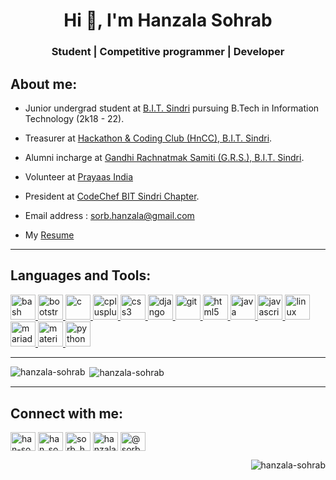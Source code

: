 <h1 align="center">Hi 👋, I'm Hanzala Sohrab</h1>
<h3 align="center">Student | Competitive programmer | Developer</h3>


<h2 align="left">About me:</h2>

- Junior undergrad student at [B.I.T. Sindri](https://bitsindri.ac.in/) pursuing B.Tech in Information Technology (2k18 - 22).

- Treasurer at [Hackathon & Coding Club (HnCC), B.I.T. Sindri](https://hnccbits.com/).

- Alumni incharge at [Gandhi Rachnatmak Samiti (G.R.S.), B.I.T. Sindri](https://www.facebook.com/grsclubsindri/).

- Volunteer at [Prayaas India](https://prayaasindia.org/)

- President at [CodeChef BIT Sindri Chapter](https://www.facebook.com/codechef.hnccbits).

- Email address : sorb.hanzala@gmail.com

- My [Resume](https://bit.ly/hanzala-resume)


---


<h2 align="left">Languages and Tools:</h2>

<p align="left"> <a href="https://www.gnu.org/software/bash/" target="_blank"> <img src="https://www.vectorlogo.zone/logos/gnu_bash/gnu_bash-icon.svg" alt="bash" width="40" height="40"/> </a> <a href="https://getbootstrap.com" target="_blank"> <img src="https://devicons.github.io/devicon/devicon.git/icons/bootstrap/bootstrap-plain.svg" alt="bootstrap" width="40" height="40"/> </a> <a href="https://www.cprogramming.com/" target="_blank"> <img src="https://devicons.github.io/devicon/devicon.git/icons/c/c-original.svg" alt="c" width="40" height="40"/> </a> <a href="https://www.w3schools.com/cpp/" target="_blank"> <img src="https://devicons.github.io/devicon/devicon.git/icons/cplusplus/cplusplus-original.svg" alt="cplusplus" width="40" height="40"/> </a> <a href="https://www.w3schools.com/css/" target="_blank"> <img src="https://devicons.github.io/devicon/devicon.git/icons/css3/css3-original-wordmark.svg" alt="css3" width="40" height="40"/> </a> <a href="https://www.djangoproject.com/" target="_blank"> <img src="https://devicons.github.io/devicon/devicon.git/icons/django/django-original.svg" alt="django" width="40" height="40"/> </a> <a href="https://git-scm.com/" target="_blank"> <img src="https://www.vectorlogo.zone/logos/git-scm/git-scm-icon.svg" alt="git" width="40" height="40"/> </a> <a href="https://www.w3.org/html/" target="_blank"> <img src="https://devicons.github.io/devicon/devicon.git/icons/html5/html5-original-wordmark.svg" alt="html5" width="40" height="40"/> </a> <a href="https://www.java.com" target="_blank"> <img src="https://devicons.github.io/devicon/devicon.git/icons/java/java-original-wordmark.svg" alt="java" width="40" height="40"/> </a> <a href="https://developer.mozilla.org/en-US/docs/Web/JavaScript" target="_blank"> <img src="https://devicons.github.io/devicon/devicon.git/icons/javascript/javascript-original.svg" alt="javascript" width="40" height="40"/> </a> <a href="https://www.linux.org/" target="_blank"> <img src="https://devicons.github.io/devicon/devicon.git/icons/linux/linux-original.svg" alt="linux" width="40" height="40"/> </a> <a href="https://mariadb.org/" target="_blank"> <img src="https://www.vectorlogo.zone/logos/mariadb/mariadb-icon.svg" alt="mariadb" width="40" height="40"/> </a> <a href="https://materializecss.com/" target="_blank"> <img src="https://raw.githubusercontent.com/prplx/svg-logos/5585531d45d294869c4eaab4d7cf2e9c167710a9/svg/materialize.svg" alt="materialize" width="40" height="40"/> </a> <a href="https://www.python.org" target="_blank"> <img src="https://devicons.github.io/devicon/devicon.git/icons/python/python-original.svg" alt="python" width="40" height="40"/> </a> </p>

---

<p><img align="left" src="https://github-readme-stats.vercel.app/api/top-langs?username=hanzala-sohrab&show_icons=true&locale=en&layout=compact" alt="hanzala-sohrab" /></p>

<p>&nbsp;<img align="center" src="https://github-readme-stats.vercel.app/api?username=hanzala-sohrab&show_icons=true&locale=en" alt="hanzala-sohrab" /></p>

---

<h2 align="left">Connect with me:</h2>

<p align="left">
<a href="https://linkedin.com/in/han-so" target="blank"><img align="center" src="https://cdn.jsdelivr.net/npm/simple-icons@3.0.1/icons/linkedin.svg" alt="han-so" height="30" width="40" /></a>
<a href="https://www.codechef.com/users/han_so" target="blank"><img align="center" src="https://cdn.jsdelivr.net/npm/simple-icons@3.1.0/icons/codechef.svg" alt="han_so" height="30" width="40" /></a>
<a href="https://www.hackerrank.com/sorb_hanzala" target="blank"><img align="center" src="https://cdn.jsdelivr.net/npm/simple-icons@3.0.1/icons/hackerrank.svg" alt="sorb_hanzala" height="30" width="40" /></a>
<a href="https://codeforces.com/profile/hanzala" target="blank"><img align="center" src="https://cdn.jsdelivr.net/npm/simple-icons@3.0.1/icons/codeforces.svg" alt="hanzala" height="30" width="40" /></a>
<a href="https://www.hackerearth.com/@sorb.hanzala" target="blank"><img align="center" src="https://cdn.jsdelivr.net/npm/simple-icons@3.0.1/icons/hackerearth.svg" alt="@sorb.hanzala" height="30" width="40" /></a>
</p>


<p align="right"> <img src="https://komarev.com/ghpvc/?username=hanzala-sohrab&label=Profile%20views&color=0e75b6&style=flat" alt="hanzala-sohrab" /> </p>

